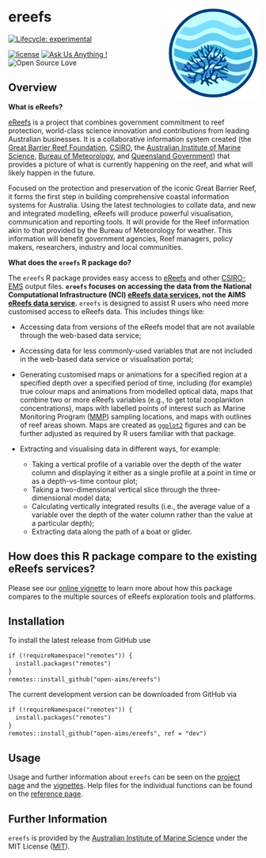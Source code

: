 <!-- README.md is generated from README.Rmd. Please edit that file -->

ereefs <img src="man/figures/logo.png" width = 180 alt="eReefs Logo" align="right" />
=====================================================================================

<!-- badges: start -->

[![Lifecycle:
experimental](https://img.shields.io/badge/lifecycle-experimental-orange.svg)](https://lifecycle.r-lib.org/articles/stages.html)
<!-- [![R build status](https://github.com/open-AIMS/ereefs/actions/workflows/R-CMD-check.yaml/badge.svg?branch=dev)](https://github.com/open-AIMS/ereefs/actions) -->
<!-- [![Codecov test coverage](https://codecov.io/gh/open-aims/ereefs/branch/master/graph/badge.svg)](https://app.codecov.io/gh/open-aims/ereefs?branch=master) -->
<!-- ![pkgdown](https://github.com/open-AIMS/ereefs/workflows/pkgdown/badge.svg) -->
[![license](https://img.shields.io/badge/license-MIT%20+%20file%20LICENSE-lightgrey.svg)](https://choosealicense.com/)
[![Ask Us Anything
!](https://img.shields.io/badge/Ask%20us-anything-1abc9c.svg)](https://github.com/open-AIMS/ereefs/issues/new)
![Open Source
Love](https://badges.frapsoft.com/os/v2/open-source.svg?v=103)
<!-- badges: end -->

Overview
--------

**What is eReefs?**

[eReefs](https://www.ereefs.org.au/about/) is a project that combines
government commitment to reef protection, world-class science innovation
and contributions from leading Australian businesses. It is a
collaborative information system created (the [Great Barrier Reef
Foundation](https://www.barrierreef.org/),
[CSIRO](https://www.csiro.au/), the [Australian Institute of Marine
Science](https://www.aims.gov.au/), [Bureau of
Meteorology](https://www.bom.gov.au/), and [Queensland
Government](https://www.qld.gov.au/)) that provides a picture of what is
currently happening on the reef, and what will likely happen in the
future.

Focused on the protection and preservation of the iconic Great Barrier
Reef, it forms the first step in building comprehensive coastal
information systems for Australia. Using the latest technologies to
collate data, and new and integrated modelling, eReefs will produce
powerful visualisation, communication and reporting tools. It will
provide for the Reef information akin to that provided by the Bureau of
Meteorology for weather. This information will benefit government
agencies, Reef managers, policy makers, researchers, industry and local
communities.

**What does the `ereefs` R package do?**

The `ereefs` R package provides easy access to
[eReefs](https://www.ereefs.org.au/about/) and other
[CSIRO-EMS](https://research.csiro.au/cem/software/ems/) output files.
**`ereefs` focuses on accessing the data from the National Computational
Infrastructure (NCI) [eReefs data
services](https://dapds00.nci.org.au/thredds/catalog/fx3/gbr4_v2/catalog.html),
not the AIMS [eReefs data service](https://hyrax.ereefs.aims.gov.au/).**
`ereefs` is designed to assist R users who need more customised access
to eReefs data. This includes things like:

-   Accessing data from versions of the eReefs model that are not
    available through the web-based data service;

-   Accessing data for less commonly-used variables that are not
    included in the web-based data service or visualisation portal;

-   Generating customised maps or animations for a specified region at a
    specified depth over a specified period of time, including (for
    example) true colour maps and animations from modelled optical data,
    maps that combine two or more eReefs variables (e.g., to get total
    zooplankton concentrations), maps with labelled points of interest
    such as Marine Monitoring Program
    ([MMP](https://www2.gbrmpa.gov.au/our-work/programs-and-projects/marine-monitoring-program))
    sampling locations, and maps with outlines of reef areas shown. Maps
    are created as [`ggplot2`](https://ggplot2.tidyverse.org/) figures
    and can be further adjusted as required by R users familiar with
    that package.

-   Extracting and visualising data in different ways, for example:

    -   Taking a vertical profile of a variable over the depth of the
        water column and displaying it either as a single profile at a
        point in time or as a depth-vs-time contour plot;  
    -   Taking a two-dimensional vertical slice through the
        three-dimensional model data;  
    -   Calculating vertically integrated results (i.e., the average
        value of a variable over the depth of the water column rather
        than the value at a particular depth);  
    -   Extracting data along the path of a boat or glider.

How does this R package compare to the existing eReefs services?
----------------------------------------------------------------

Please see our [online
vignette](https://open-aims.github.io/ereefs/articles/about.html) to
learn more about how this package compares to the multiple sources of
eReefs exploration tools and platforms.

Installation
------------

To install the latest release from GitHub use

    if (!requireNamespace("remotes")) {
      install.packages("remotes")
    }
    remotes::install_github("open-aims/ereefs")

The current development version can be downloaded from GitHub via

    if (!requireNamespace("remotes")) {
      install.packages("remotes")
    }
    remotes::install_github("open-aims/ereefs", ref = "dev")

Usage
-----

Usage and further information about `ereefs` can be seen on the [project
page](https://open-aims.github.io/ereefs/) and the
[vignettes](https://open-aims.github.io/ereefs/articles/). Help files
for the individual functions can be found on the [reference
page](https://open-aims.github.io/ereefs/reference/).

Further Information
-------------------

`ereefs` is provided by the [Australian Institute of Marine
Science](https://www.aims.gov.au) under the MIT License
([MIT](https://opensource.org/licenses/MIT)).
